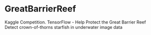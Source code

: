 # GreatBarrierReef
Kaggle Competition. TensorFlow - Help Protect the Great Barrier Reef Detect crown-of-thorns starfish in underwater image data
